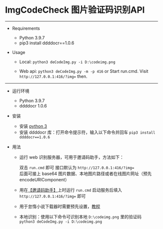 ImgCodeCheck 图片验证码识别API
==========================

---
+ Requirements
  - Python 3.9.7
  - pip3 install ddddocr==1.0.6

+ Usage
  - Local: 
  `python3 deCodeImg.py -i D:\codeimg.png`

  - Web api: 
  `python3 deCodeImg.py -m -p 416` or Start run.cmd. 
   Visit `http://127.0.0.1:416/?img=` then.
  
---
+ 运行环境
  - Python 3.9.7
  - ddddocr 1.0.6

+ 安装
  - 安装 [python 3](https://www.python.org/downloads/)
  - 安装 ddddocr 库：打开命令提示符，输入以下命令并回车
  `pip3 install ddddocr==1.0.6`
+ 用法
  - 运行 web 识别服务器，可用于邀请码助手，方法如下：
    
    双击 `run.cmd` 即可
    接口默认为 `http://127.0.0.1:416/?img=` <br>后面可接上 base64 图片数据、本地图片路径或者在线图片网址（预先 encodeURIComponent）
  - 用在[【邀请码助手】](https://chrome.google.com/webstore/detail/register-invitation-code/ndmlflmkmohjoechiepcpflbljadmemp)上时运行 `run.cmd` 启动服务后填入 `http://127.0.0.1:416/?img=` 即可

  - 用于怠惰小说下载器时需要预先设置，[教程](https://afdian.com/p/c7fc3abc8e8411ee9b1852540025c377)

  - 本地识别：使用以下命令可识别本地 `D:\codeimg.png` 里的验证码
    <br>`python3 deCodeImg.py -i D:\codeimg.png`
